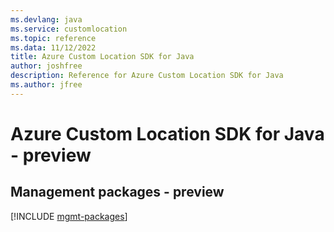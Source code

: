 ```yaml
---
ms.devlang: java
ms.service: customlocation
ms.topic: reference
ms.data: 11/12/2022
title: Azure Custom Location SDK for Java
author: joshfree
description: Reference for Azure Custom Location SDK for Java
ms.author: jfree
---
```

# Azure Custom Location SDK for Java - preview

## Management packages - preview
[!INCLUDE [mgmt-packages](custom-location-mgmt-index.md)]